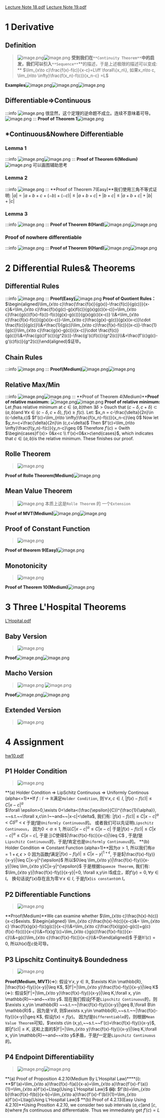 [Lecture Note 18.pdf](https://www.yuque.com/attachments/yuque/0/2022/pdf/12393765/1669469364520-6956bab9-fae2-4e95-812f-f329c3dc89b9.pdf)
[Lecture Note 19.pdf](https://www.yuque.com/attachments/yuque/0/2022/pdf/12393765/1669469364540-f0162772-1c69-4440-ba4b-6aa2b8936cd2.pdf)

# 1 Derivative
## Definition
> ![image.png](L18_L19__Derivative__Differential_Rules.assets/20230302_1509217740.png)![image.png](L18_L19__Derivative__Differential_Rules.assets/20230302_1509216037.png)
> **受到我们在**`**Continuity Theorem**`**中的启发，我们可以引入**`**Sequence**`**的描述，于是上述极限的描述可以变成: **
> $\lim_{x\to c}\frac{f(x)-f(c)}{x-c}=L\iff \forall\{x_n\}, 如果x_n\to c, \lim_{n\to \infty}\frac{f(x_n)-f(c)}{x_n-c} =L$

**Examples**![image.png](L18_L19__Derivative__Differential_Rules.assets/20230302_1509219649.png)![image.png](L18_L19__Derivative__Differential_Rules.assets/20230302_1509213564.png)![image.png](L18_L19__Derivative__Differential_Rules.assets/20230302_1509217727.png)


## Differentiable=>Continuous
:::info
![image.png](L18_L19__Derivative__Differential_Rules.assets/20230302_1509211763.png)
很显然，这个定理的逆命题不成立。连续不意味着可导。
![image.png](L18_L19__Derivative__Differential_Rules.assets/20230302_1509229261.png)
:::
**Proof of Theorem 1**![image.png](L18_L19__Derivative__Differential_Rules.assets/20230302_1509221391.png)


## *Continuous&Nowhere Differentiable
### Lemma 1
:::info
![image.png](L18_L19__Derivative__Differential_Rules.assets/20230302_1509227891.png)![image.png](L18_L19__Derivative__Differential_Rules.assets/20230302_1509225732.png)
:::
**Proof of Theorem 6(Medium)**![image.png](L18_L19__Derivative__Differential_Rules.assets/20230302_1509226520.png)
可以画图辅助思考

### Lemma 2
:::info
![image.png](L18_L19__Derivative__Differential_Rules.assets/20230302_1509226747.png)
:::
**Proof of Theorem 7(Easy)**我们使用三角不等式证明:
$|a|=|a+b+c+(-b)+(-c)|\leq |a+b+c|+|b+c|\leq |a+b+c|+|b|+|c|$

### Lemma 3
:::info
![image.png](L18_L19__Derivative__Differential_Rules.assets/20230302_1509225045.png)
:::
**Proof of Theorem 8(Hard)**![image.png](L18_L19__Derivative__Differential_Rules.assets/20230302_1509236001.png)![image.png](L18_L19__Derivative__Differential_Rules.assets/20230302_1509237260.png)


### Proof of nowhere differentiable
:::info
![image.png](L18_L19__Derivative__Differential_Rules.assets/20230302_1509232041.png)
:::
**Proof of Theorem 9(Hard)**![image.png](L18_L19__Derivative__Differential_Rules.assets/20230302_1509237530.png)![image.png](L18_L19__Derivative__Differential_Rules.assets/20230302_1509231261.png)

# 2 Differential Rules& Theorems
## Differential Rules
:::info
![image.png](L18_L19__Derivative__Differential_Rules.assets/20230302_1509237998.png)
:::
**Proof(Easy)**![image.png](L18_L19__Derivative__Differential_Rules.assets/20230302_1509245274.png)
**Proof of Quotient Rules：**
$\begin{aligned}\lim_{x\to c}\frac{\frac{f(x)}{g(x)}-\frac{f(c)}{g(c)}}{x-c}&=\lim_{x\to c}\frac{f(x)g(c)-g(x)f(c)}{g(x)g(c)(x-c)}=\lim_{x\to c}\frac{g(c)(f(x)-f(c))-f(c)(g(x)-g(c))}{g(x)g(c)(x-c)} \\&=\lim_{x\to c}\frac{f(x)-f(c)}{g(x)(x-c)}-\lim_{x\to c}\frac{g(x)-g(c)}{g(x)(x-c)}\cdot \frac{f(c)}{g(c)}\\&=\frac{1}{g(c)}\lim_{x\to c}\frac{f(x)-f(c)}{(x-c)}-\frac{1}{g(c)}\lim_{x\to c}\frac{g(x)-g(c)}{(x-c)}\cdot \frac{f(c)}{g(c)}\\&=\frac{g(c)f'(c)}{g^2(c)}-\frac{g'(c)f(c)}{g^2(c)}\\&=\frac{f'(c)g(c)-g'(c)f(c)}{g^2(c)}\end{aligned}$证毕。


## Chain Rules
:::info
![image.png](L18_L19__Derivative__Differential_Rules.assets/20230302_1509246164.png)
:::
**Proof(Medium)**![image.png](L18_L19__Derivative__Differential_Rules.assets/20230302_1509246709.png)![image.png](L18_L19__Derivative__Differential_Rules.assets/20230302_1509244428.png)


## Relative Max/Min
:::info
![image.png](L18_L19__Derivative__Differential_Rules.assets/20230302_1509243282.png)![image.png](L18_L19__Derivative__Differential_Rules.assets/20230302_1509247010.png)
:::
**Proof of Theorem 4(Medium)****Proof of relative maximum:**
![image.png](L18_L19__Derivative__Differential_Rules.assets/20230302_1509248702.png)![image.png](L18_L19__Derivative__Differential_Rules.assets/20230302_1509251457.png)
**Proof of relative minimum:**
Let $f$has relative minimum at $c\in (a,b)$then $\exists \delta>0$such that $(c-\delta,c+\delta)\subset (a,b)$and $\forall x\in (c-\delta, c+\delta)$, $f(x)\geq f(c)$. Let:
$x_n = c-\frac{\delta}{2n}\in (c-\delta,c)$
$f'(c)=\lim_{n\to \infty}\frac{f(x_n)-f(c)}{x_n-c}\leq 0$
Now let 
$y_n=c+\frac{\delta}{2n}\in (c,c+\delta)$
Then $f'(c)=\lim_{n\to \infty}\frac{f(y_n)-f(c)}{y_n-c}\geq 0$
Therefore $f'(c)=0$with $\begin{cases}f'(x)> 0&x<c \\ f'(x)<0&x>c\end{cases}$, which indicates that $c\in (a,b)$is the relative minimum.
These finishes our proof.

## Rolle Theorem
> ![image.png](L18_L19__Derivative__Differential_Rules.assets/20230302_1509252521.png)

**Proof of Rolle Theorem(Medium)**![image.png](L18_L19__Derivative__Differential_Rules.assets/20230302_1509254884.png)


## Mean Value Theorem
> ![image.png](L18_L19__Derivative__Differential_Rules.assets/20230302_1509257195.png)
> 本质上这是`Rolle Theorem` 的 一个`Extension`

**Proof of MVT(Medium)**![image.png](L18_L19__Derivative__Differential_Rules.assets/20230302_1509252806.png)![image.png](L18_L19__Derivative__Differential_Rules.assets/20230302_1509251467.png)


## Proof of Constant Function
> ![image.png](L18_L19__Derivative__Differential_Rules.assets/20230302_1509258379.png)

**Proof of theorem 9(Easy)**![image.png](L18_L19__Derivative__Differential_Rules.assets/20230302_1509254842.png)


## Monotonicity
> ![image.png](L18_L19__Derivative__Differential_Rules.assets/20230302_1509258069.png)

**Proof of Theorem 10(Medium)**![image.png](L18_L19__Derivative__Differential_Rules.assets/20230302_1509269455.png)



# 3 Three L'Hospital Theorems
[L'Hopital.pdf](https://www.yuque.com/attachments/yuque/0/2022/pdf/12393765/1670914698603-a8f7d439-e683-4654-8695-3a8973865d81.pdf)
## Baby Version
> ![image.png](L18_L19__Derivative__Differential_Rules.assets/20230302_1509261017.png)

**Proof**![image.png](L18_L19__Derivative__Differential_Rules.assets/20230302_1509262755.png)![image.png](L18_L19__Derivative__Differential_Rules.assets/20230302_1509263310.png)

## Macho Version
> ![image.png](L18_L19__Derivative__Differential_Rules.assets/20230302_1509267096.png)
> ![image.png](L18_L19__Derivative__Differential_Rules.assets/20230302_1509262168.png)

**Proof**![image.png](L18_L19__Derivative__Differential_Rules.assets/20230302_1509266131.png)![image.png](L18_L19__Derivative__Differential_Rules.assets/20230302_1509263899.png)

## Extended Version
> ![image.png](L18_L19__Derivative__Differential_Rules.assets/20230302_1509274762.png)



# 4 Assignment
[hw10.pdf](https://www.yuque.com/attachments/yuque/0/2022/pdf/12393765/1670462953326-c2c9fa17-ed8e-4f3e-800f-8ded55c349be.pdf)
## P1 Holder Condition
> ![image.png](L18_L19__Derivative__Differential_Rules.assets/20230302_1509277128.png)

**(a) Holder Condition => LipSchitz Continuous => Uniformly Continous (alpha<=1)**If $f:I\to \mathbb{R}$满足`Holder Condition`, 则$\forall x,c\in I$, $|f(x)-f(c)|\leq C|x-c|^{\alpha}$  
$\forall \epsilon>0,\exists 0<\delta<(\frac{\epsilon}{C})^{\frac{1}{\alpha}}, ~~s.t.~~\forall x,c\in I~~and~~|x-c|<\delta$, 我们有:
$|f(x)-f(c)|\leq C|x-c|^{\alpha}<C\delta^{\alpha}<\epsilon$
于是$f$是`Uniformly Continuous`的。
或者我们可以先证明`Lipschitz Continuous`， 因为$0<\alpha\leq 1$, 所以$C|x-c|^{\alpha}\leq C|x-c|$
于是$|f(x)-f(c)|\leq C|x-c|^{\alpha}\leq C|x-c|$, 于是$\exists C$使得$|\frac{f(x)-f(c)}{x-c}|\leq C$ , 于是$f$是`Lipschitz Continuous`的，于是$f$肯定也是`Uniformly Continuous`的。
**(b) Holder Condition => Constant Function (alpha>1)**因为$\alpha>1$, 所以我们有$\alpha=1+\epsilon, \epsilon>0$
因为函数$f$满足$|f(x)-f(y)|\leq C|x-y|^{1+\epsilon}$, 于是$|\frac{f(x)-f(y)}{x-y}|\leq C|x-y|^{\epsilon}$
所以$0\leq \lim_{x\to y}|\frac{f(x)-f(y)}{x-y}|\leq \lim_{x\to y}C|x-y|^{\epsilon}$
于是根据`Squeeze Theorem`, 我们有: $\lim_{x\to y}|\frac{f(x)-f(y)}{x-y}|=0, \forall x,y\in I$成立，即$f'(y)=0, \forall y\in I$。 换句话说$f'(x)$存在且为零$\forall x\in I$, 于是$f(x)$`is constant`on $I$。


## P2 Differentiable Functions
> ![image.png](L18_L19__Derivative__Differential_Rules.assets/20230302_1509274553.png)

**Proof(Medium)**We can examine whether $\lim_{x\to c}\frac{h(x)-h(c)}{x-c}$exists. 
$\begin{aligned} \lim_{x\to c}\frac{h(x)-h(c)}{x-c}&= \lim_{x\to c} \frac{f(x)g(x)-f(c)g(c)}{x-c}\\&=\lim_{x\to c}\frac{f(x)(g(x)-g(c))+g(c)(f(x)-f(c))}{x-c}\\&=f(x)g'(c)+\lim_{x\to c}g(c)\frac{f(x)-f(c)}{x-c}\\&=g(c)\lim_{x\to c}\frac{f(x)-f(c)}{x-c}\\&=0\end{aligned}$
于是$h'(c)=0$, 所以$h(x)$在$c$处可导。


## P3 Lipschitz Continuity& Boundedness
> ![image.png](L18_L19__Derivative__Differential_Rules.assets/20230302_1509279421.png)

**Proof(Medium, MVT)**($\Longrightarrow$): 假设$\forall x,y\in \mathbb{R}$, $\exists K\in \mathbb{R}, |\frac{f(x)-f(y)}{x-y}|\leq K$, $|f'|=|\lim_{x\to y}\frac{f(x)-f(y)}{x-y}|\leq K$
($\Longleftarrow$): 假设$|f'|=|\lim_{x\to y}\frac{f(x)-f(y)}{x-y}|\leq K,\forall x, y\in \mathbb{R}~~and~~x\to y$. 现在我们假设$f$不是`Lipschitz Continuous`的，则$\exists x,y\in \mathbb{R} ~~s.t.~~|\frac{f(x)-f(y)}{x-y}|\geq B,\forall B\in \mathbb{R}$ 。因为是$\forall B$, 则$\exists x,y\in \mathbb{R},~~s.t.~~|\frac{f(x)-f(y)}{x-y}|\geq K$, 假设$f(x)<f(y)$。
因为$f$是`Differentiable`的，则根据`Mean Value Theorem`可知，$\exists c\in (x,y),~~s.t.~~f'(c)=\frac{f(x)-f(y)}{x-y}$, 即$|f'(c)|\geq K$, 这和上面的$|f'|=|\lim_{x\to y}\frac{f(x)-f(y)}{x-y}|\leq K,\forall x, y\in \mathbb{R}~~and~~x\to y$矛盾，于是$f$一定是`Lipschitz Continuous`的。


## P4 Endpoint Differentiability
> ![image.png](L18_L19__Derivative__Differential_Rules.assets/20230302_1509276032.png)![image.png](L18_L19__Derivative__Differential_Rules.assets/20230302_1509278672.png)

**(a) Proof of Proposition 4.2.10(Medium By L'Hospital Law)****(i): **$f'(a)=\lim_{x\to a}\frac{f(x)-f(a)}{x-a}=\lim_{x\to a}\frac{f'(x)-f'(a)}{1}=\lim_{x\to a}f'(x)=L\tag{Using L'Hospital Law}$
**(ii):**
$f'(b)=\lim_{x\to b}\frac{f(x)-f(b)}{x-b}=\lim_{x\to a}\frac{f'(x)-f'(b)}{1}=\lim_{x\to a}f'(x)=L\tag{Using L'Hospital Law}$
**(b) Proof of 4.2.13(Easy Using 4.2.10)**Using Prosition 4.2.10, we consider two sub intervals $(a,c]$and $[c,b)$where $f$is continuous and differentiable.
Thus we immediately get $f'(c)=L$

## 

